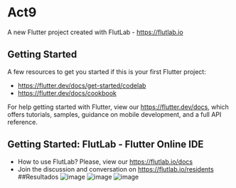 # Act9

A new Flutter project created with FlutLab - https://flutlab.io

## Getting Started

A few resources to get you started if this is your first Flutter project:

- https://flutter.dev/docs/get-started/codelab
- https://flutter.dev/docs/cookbook

For help getting started with Flutter, view our
https://flutter.dev/docs, which offers tutorials,
samples, guidance on mobile development, and a full API reference.

## Getting Started: FlutLab - Flutter Online IDE

- How to use FlutLab? Please, view our https://flutlab.io/docs
- Join the discussion and conversation on https://flutlab.io/residents
##Resultados
![image](https://github.com/AlexaZamoraDominguez/act9/assets/143548233/4340633f-7766-4b68-a618-17f66fa92e6b)
![image](https://github.com/AlexaZamoraDominguez/act9/assets/143548233/a0d596f6-54ab-4dcd-9bf5-7b66c797d19f)
![image](https://github.com/AlexaZamoraDominguez/act9/assets/143548233/050c7b4c-fc93-428f-89e2-b0b8e128d21a)


